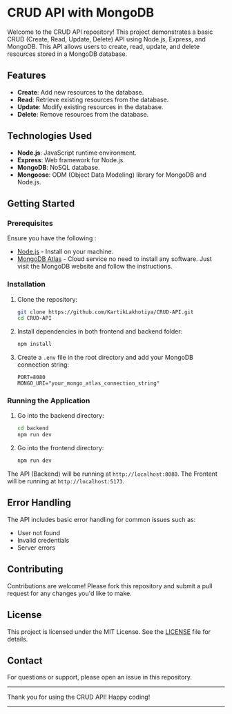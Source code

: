 # CRUD API with MongoDB

Welcome to the CRUD API repository! This project demonstrates a basic CRUD (Create, Read, Update, Delete) API using Node.js, Express, and MongoDB. This API allows users to create, read, update, and delete resources stored in a MongoDB database.


## Features

- **Create**: Add new resources to the database.
- **Read**: Retrieve existing resources from the database.
- **Update**: Modify existing resources in the database.
- **Delete**: Remove resources from the database.

## Technologies Used

- **Node.js**: JavaScript runtime environment.
- **Express**: Web framework for Node.js.
- **MongoDB**: NoSQL database.
- **Mongoose**: ODM (Object Data Modeling) library for MongoDB and Node.js.

## Getting Started

### Prerequisites

Ensure you have the following :

- [Node.js](https://nodejs.org/) - Install on your machine.
- [MongoDB Atlas](https://www.mongodb.com/atlas) - Cloud service no need to install any software. Just visit the MongoDB website and follow the instructions.

### Installation

1. Clone the repository:
    ```bash
    git clone https://github.com/KartikLakhotiya/CRUD-API.git
    cd CRUD-API
    ```

2. Install dependencies in both frontend and backend folder:
    ```bash
    npm install
    ```

3. Create a `.env` file in the root directory and add your MongoDB connection string:
    ```
    PORT=8080
    MONGO_URI="your_mongo_atlas_connection_string"
    ```

### Running the Application

1. Go into the backend directory:
    ```bash
    cd backend
    npm run dev
    ```

2. Go into the frontend directory:
    ```bash
    npm run dev
    ```

The API (Backend) will be running at `http://localhost:8080`.
The Frontent will be running at `http://localhost:5173`.

## Error Handling

The API includes basic error handling for common issues such as:

- User not found
- Invalid credentials
- Server errors

## Contributing

Contributions are welcome! Please fork this repository and submit a pull request for any changes you'd like to make.

## License

This project is licensed under the MIT License. See the [LICENSE](LICENSE) file for details.

## Contact

For questions or support, please open an issue in this repository.

---

Thank you for using the CRUD API! Happy coding!

---
